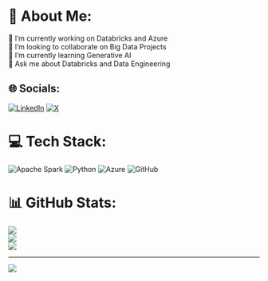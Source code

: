 # 💫 About Me:
🔭 I’m currently working on Databricks and Azure<br>👯 I’m looking to collaborate on Big Data Projects<br>🌱 I’m currently learning Generative AI<br>💬 Ask me about Databricks and Data Engineering


## 🌐 Socials:
[![LinkedIn](https://img.shields.io/badge/LinkedIn-%230077B5.svg?logo=linkedin&logoColor=white)](https://linkedin.com/in/ajaypanday678) [![X](https://img.shields.io/badge/X-black.svg?logo=X&logoColor=white)](https://x.com/@ajaypanday678) 

# 💻 Tech Stack:
![Apache Spark](https://img.shields.io/badge/Apache%20Spark-FDEE21?style=for-the-badge&logo=apachespark&logoColor=black) ![Python](https://img.shields.io/badge/python-3670A0?style=for-the-badge&logo=python&logoColor=ffdd54) ![Azure](https://img.shields.io/badge/azure-%230072C6.svg?style=for-the-badge&logo=microsoftazure&logoColor=white) ![GitHub](https://img.shields.io/badge/github-%23121011.svg?style=for-the-badge&logo=github&logoColor=white)
# 📊 GitHub Stats:
![](https://github-readme-stats.vercel.app/api?username=ajaypanday678&theme=dark&hide_border=false&include_all_commits=false&count_private=false)<br/>
![](https://github-readme-streak-stats.herokuapp.com/?user=ajaypanday678&theme=dark&hide_border=false)<br/>
![](https://github-readme-stats.vercel.app/api/top-langs/?username=ajaypanday678&theme=dark&hide_border=false&include_all_commits=false&count_private=false&layout=compact)

---
[![](https://visitcount.itsvg.in/api?id=ajaypanday678&icon=0&color=0)](https://visitcount.itsvg.in)

